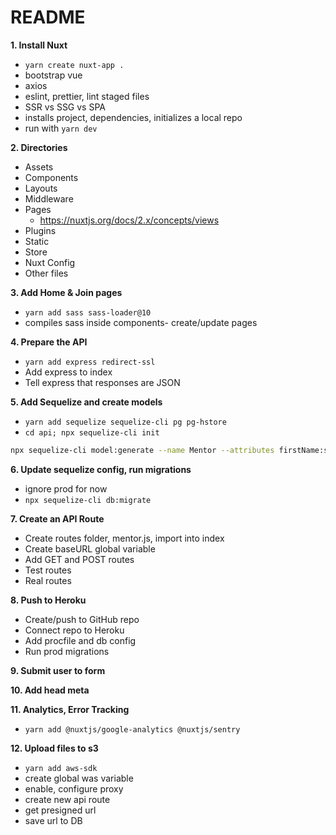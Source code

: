 # README

**1. Install Nuxt**

- `yarn create nuxt-app .`
- bootstrap vue
- axios
- eslint, prettier, lint staged files
- SSR vs SSG vs SPA
- installs project, dependencies, initializes a local repo
- run with `yarn dev`

**2. Directories**

- Assets
- Components
- Layouts
- Middleware
- Pages
  - https://nuxtjs.org/docs/2.x/concepts/views
- Plugins
- Static
- Store
- Nuxt Config
- Other files

**3. Add Home & Join pages**

- `yarn add sass sass-loader@10`
- compiles sass inside components- create/update pages

**4. Prepare the API**

- `yarn add express redirect-ssl`
- Add express to index
- Tell express that responses are JSON

**5. Add Sequelize and create models**

- `yarn add sequelize sequelize-cli pg pg-hstore`
- `cd api; npx sequelize-cli init`

```bash
npx sequelize-cli model:generate --name Mentor --attributes firstName:string,lastName:string,email:string,description:text,linkedinURL:string,bookingURL:string,categories:json,imageURL:string
```

**6. Update sequelize config, run migrations**

- ignore prod for now
- `npx sequelize-cli db:migrate`

**7. Create an API Route**

- Create routes folder, mentor.js, import into index
- Create baseURL global variable
- Add GET and POST routes
- Test routes
- Real routes

**8. Push to Heroku**

- Create/push to GitHub repo
- Connect repo to Heroku
- Add procfile and db config
- Run prod migrations

**9. Submit user to form**

**10. Add head meta**

**11. Analytics, Error Tracking**

- `yarn add @nuxtjs/google-analytics @nuxtjs/sentry`

**12. Upload files to s3**

- `yarn add aws-sdk`
- create global was variable
- enable, configure proxy
- create new api route
- get presigned url
- save url to DB
